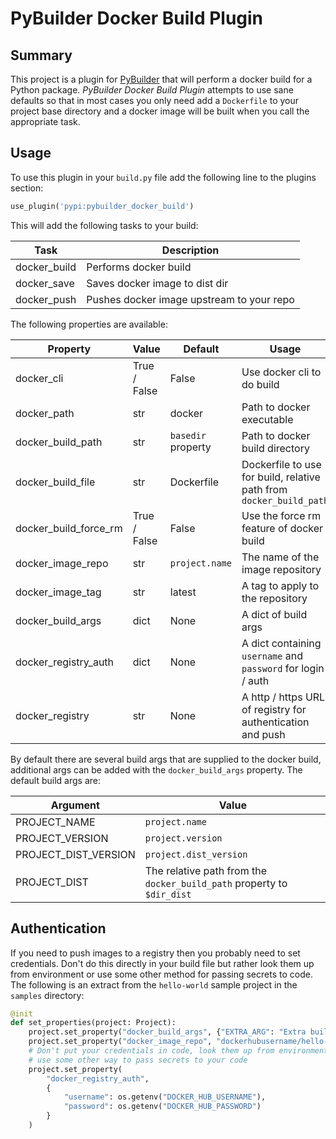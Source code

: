 PyBuilder Docker Build Plugin
=============================

Summary
-------

This project is a plugin for [PyBuilder](https://pybuilder.io) that will perform a
docker build for a Python package.  _PyBuilder Docker Build Plugin_ attempts to use
sane defaults so that in most cases you only need add a `Dockerfile` to your
project base directory and a docker image will be built when you call
the appropriate task.

Usage
-----

To use this plugin in your `build.py` file add the following line to the
plugins section:

```python
use_plugin('pypi:pybuilder_docker_build')
```

This will add the following tasks to your build:

| Task         | Description                               |
|--------------|-------------------------------------------|
| docker_build | Performs docker build                     |
| docker_save  | Saves docker image to dist dir            |
| docker_push  | Pushes docker image upstream to your repo |

The following properties are available:

| Property              | Value        | Default            | Usage                                                               |
|-----------------------|--------------|--------------------|---------------------------------------------------------------------|
| docker_cli            | True / False | False              | Use docker cli to do build                                          |
| docker_path           | str          | docker             | Path to docker executable                                           |
| docker_build_path     | str          | `basedir` property | Path to docker build directory                                      |
| docker_build_file     | str          | Dockerfile         | Dockerfile to use for build, relative path from `docker_build_path` |
| docker_build_force_rm | True / False | False              | Use the force rm feature of docker build                            |
| docker_image_repo     | str          | `project.name`     | The name of the image repository                                    |
| docker_image_tag      | str          | latest             | A tag to apply to the repository                                    |
| docker_build_args     | dict         | None               | A dict of build args                                                |
| docker_registry_auth  | dict         | None               | A dict containing `username` and `password` for login / auth        |
| docker_registry       | str          | None               | A http / https URL of registry for authentication and push          |

By default there are several build args that are supplied to the docker build, additional args can
be added with the `docker_build_args` property.  The default build args are:

| Argument             | Value                                                                  |
|----------------------|------------------------------------------------------------------------|
| PROJECT_NAME         | `project.name`                                                         |
| PROJECT_VERSION      | `project.version`                                                      |
| PROJECT_DIST_VERSION | `project.dist_version`                                                 |
| PROJECT_DIST         | The relative path from the `docker_build_path` property to `$dir_dist` |

Authentication
--------------

If you need to push images to a registry then you probably need to set credentials.  Don't
do this directly in your build file but rather look them up from environment or use some other
method for passing secrets to code.  The following is an extract from the `hello-world` sample
project in the `samples` directory:

```python
@init
def set_properties(project: Project):
    project.set_property("docker_build_args", {"EXTRA_ARG": "Extra build arg"})
    project.set_property("docker_image_repo", "dockerhubusername/hello-world")
    # Don't put your credentials in code, look them up from environment or
    # use some other way to pass secrets to your code
    project.set_property(
        "docker_registry_auth",
        {
            "username": os.getenv("DOCKER_HUB_USERNAME"),
            "password": os.getenv("DOCKER_HUB_PASSWORD")
        }
    )
```